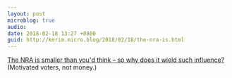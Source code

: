 ```yaml
---
layout: post
microblog: true
audio: 
date: 2018-02-18 13:27 +0800
guid: http://kerim.micro.blog/2018/02/18/the-nra-is.html
---
```

[The NRA is smaller than you'd think – so why does it wield such influence?](https://www.theguardian.com/us-news/2017/nov/17/nra-gun-lobby-gun-control-congress) (Motivated voters, not money.)
